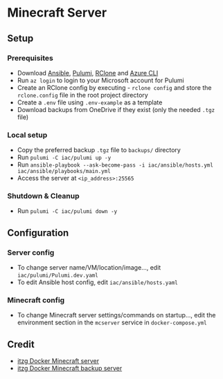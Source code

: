 # Minecraft Server

## Setup

### Prerequisites

- Download [Ansible](https://docs.ansible.com/ansible/latest/installation_guide/intro_installation.html), [Pulumi](https://www.pulumi.com/docs/iac/download-install/), [RClone](https://rclone.org/install/) and [Azure CLI](https://learn.microsoft.com/en-us/cli/azure/install-azure-cli)
- Run `az login` to login to your Microsoft account for Pulumi
- Create an RClone config by executing - `rclone config` and store the `rclone.config` file in the root project directory
- Create a `.env` file using `.env-example` as a template
- Download backups from OneDrive if they exist (only the needed `.tgz` file)

### Local setup

- Copy the preferred backup `.tgz` file to `backups/` directory
- Run `pulumi -C iac/pulumi up -y`
- Run `ansible-playbook --ask-become-pass -i iac/ansible/hosts.yml iac/ansible/playbooks/main.yml`
- Access the server at `<ip_address>:25565`

### Shutdown & Cleanup

- Run `pulumi -C iac/pulumi down -y`

## Configuration

### Server config

- To change server name/VM/location/image..., edit `iac/pulumi/Pulumi.dev.yaml`
- To edit Ansible host config, edit `iac/ansible/hosts.yaml`

### Minecraft config

- To change Minecraft server settings/commands on startup..., edit the environment section in the `mcserver` service in `docker-compose.yml`

## Credit

- [itzg Docker Minecraft server](https://github.com/itzg/docker-minecraft-server)
- [itzg Docker Minecraft backup server](https://github.com/itzg/docker-mc-backup)
